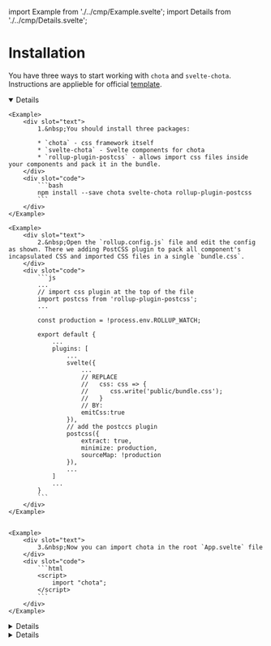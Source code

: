 
import Example from './../cmp/Example.svelte';
import Details from './../cmp/Details.svelte';


# Installation

You have three ways to start working with `chota` and `svelte-chota`. Instructions are applieble for official [template](https://github.com/sveltejs/template).


<Details
    title="a. Import with Rollup plugin"
    comment="Recommended way"
    open
>

    <Example>
        <div slot="text">
            1.&nbsp;You should install three packages:

            * `chota` - css framework itself
            * `svelte-chota` - Svelte components for chota
            * `rollup-plugin-postcss` - allows import css files inside your components and pack it in the bundle.
        </div>
        <div slot="code">
            ```bash
            npm install --save chota svelte-chota rollup-plugin-postcss
            ```
        </div>
    </Example>

    <Example>
        <div slot="text">
            2.&nbsp;Open the `rollup.config.js` file and edit the config as shown. There we adding PostCSS plugin to pack all component's incapsulated CSS and imported CSS files in a single `bundle.css`.
        </div>
        <div slot="code">
            ```js
            ...
            // import css plugin at the top of the file
            import postcss from 'rollup-plugin-postcss';
            ...
            
            const production = !process.env.ROLLUP_WATCH;
            
            export default {
                ...
                plugins: [
                    ...
                    svelte({
                        ...
                        // REPLACE
                        //   css: css => {
                        //      css.write('public/bundle.css');
                        //   }
                        // BY:
                        emitCss:true
                    }),
                    // add the postccs plugin
                    postcss({
                        extract: true,
                        minimize: production,
                        sourceMap: !production
                    }),
                    ...
                ]
                ...
            }
            ```
        </div>
    </Example>


    <Example>
        <div slot="text">
            3.&nbsp;Now you can import chota in the root `App.svelte` file
        </div>
        <div slot="code">
            ```html 
            <script>
                import "chota";
            </script>
            ```
        </div>
    </Example>


</Details>


<Details
    title="b. Download chota CSS"
    comment="Easy way"
>

Instead installing Rollup's plugin, you can just download `chota.css` and include it in your `index.html` file.

    <Example>
        <div slot="text">
            1.&nbsp;Install `svelte-chota`      
        </div>
        <div slot="code">
            ```bash
            npm install --save svelte-chota
            ```
        </div>
    </Example>

    <Example>
        <div slot="text">
            2.&nbsp;[Download](https://unpkg.com/chota@latest) `chota.min.css` and place it near your `global.css` in the `public` directory.    
        </div>
        <div slot="code">
            ```js
            // Svelte-template files
            svelte-template
            |-public
            |   |-chota.min.css //<- put it here
            |   |-favicon.png
            |   |-global.css
            |   |-index.html
            |  
            |-src  
            ```
        </div>
    </Example>

    <Example>
        <div slot="text">
            3.&nbsp;Add the link for the style into the `public/index.html` file above `global.css` and `bundle.css` links.   
        </div>
        <div slot="code">
            ```html
            <!-- index.html -->
            <html>
                <head>
                    ...
                    <!-- Add it above other styles -->
                    <link rel='stylesheet' href='chota.min.css'>   
            
                    <link rel='stylesheet' href='global.css'>   
                    <link rel='stylesheet' href='bundle.css'>   
                </head>
                ... 
            ```
        </div>
    </Example>


</Details>

<Details
    title="c. Import from CDN"
    comment="The easiest way"
>

Another way to import `chota` without Rollup's config changing is using CDN. In this case internet connection required for users of your app.

    <Example>
        <div slot="text">
            1.&nbsp;Install `svelte-chota`      
        </div>
        <div slot="code">
            ```bash
            npm install --save svelte-chota
            ```
        </div>
    </Example>

    <Example>
        <div slot="text">
            2.&nbsp;Import styles from chota's CDN in the `style` block of the your `App.svelte`.     
        </div>
        <div slot="code">
            ```html
            <style>
                @import "https://unpkg.com/chota@latest";
            </style>
            ```
        </div>
    </Example>

    > This way is ideal for using with sandboxes. See example on the [REPL](https://svelte.dev/repl/23f96be8ef424e12b584f9ed00761e88?version=3.12.1)

</Details>